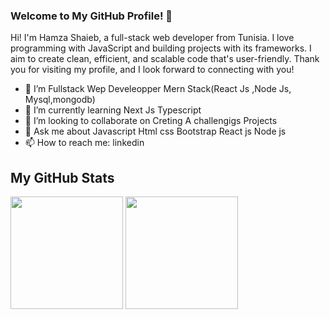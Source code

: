 ### Welcome to My GitHub Profile! 👋

Hi! I'm Hamza Shaieb, a full-stack web developer from Tunisia. I love programming with JavaScript and building projects with its frameworks. I aim to create clean, efficient, and scalable code that's user-friendly. Thank you for visiting my profile, and I look forward to connecting with you!



- 🔭 I’m Fullstack Wep Develeopper Mern Stack(React Js ,Node Js, Mysql,mongodb)
- 🌱 I’m currently learning Next Js Typescript
- 👯 I’m looking to collaborate on Creting A challengigs Projects
- 💬 Ask me about Javascript Html css Bootstrap React js Node js  
- 📫 How to reach me: 
linkedin

## My  GitHub Stats
<p>
  <img height="180em" src="https://github-readme-stats.vercel.app/api?username=HamzaShaieb&show_icons=true&hide_border=true&&count_private=true&include_all_commits=true&theme=blue-green" />
  <img height="180em" src="https://github-readme-stats.vercel.app/api/top-langs/?username=Blake-K-Yeboah&exclude_repo=KNN-Image-Classification&show_icons=true&hide_border=true&layout=compact&langs_count=8&theme=blue-green"/>
</p>
